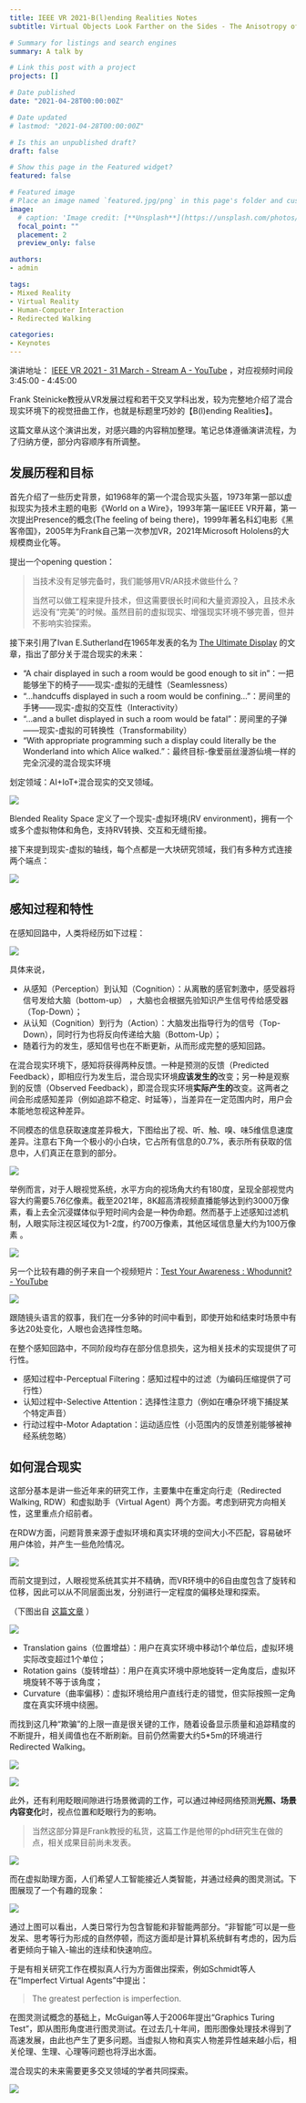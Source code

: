 ```yaml
---
title: IEEE VR 2021-B(l)ending Realities Notes
subtitle: Virtual Objects Look Farther on the Sides - The Anisotropy of Distance Perception in Virtual Reality

# Summary for listings and search engines
summary: A talk by 

# Link this post with a project
projects: []

# Date published
date: "2021-04-28T00:00:00Z"

# Date updated
# lastmod: "2021-04-28T00:00:00Z"

# Is this an unpublished draft?
draft: false

# Show this page in the Featured widget?
featured: false

# Featured image
# Place an image named `featured.jpg/png` in this page's folder and customize its options here.
image:
  # caption: 'Image credit: [**Unsplash**](https://unsplash.com/photos/CpkOjOcXdUY)'
  focal_point: ""
  placement: 2
  preview_only: false

authors:
- admin

tags:
- Mixed Reality
- Virtual Reality
- Human-Computer Interaction
- Redirected Walking

categories:
- Keynotes
---
```


演讲地址： [IEEE VR 2021 - 31 March - Stream A - YouTube](https://www.youtube.com/watch?v=Ds-h1J4MFMI) ，对应视频时间段 3:45:00 - 4:45:00

<!-- more -->

Frank Steinicke教授从VR发展过程和若干交叉学科出发，较为完整地介绍了混合现实环境下的视觉扭曲工作，也就是标题里巧妙的【B(l)ending Realities】。

这篇文章从这个演讲出发，对感兴趣的内容稍加整理。笔记总体遵循演讲流程，为了归纳方便，部分内容顺序有所调整。

## 发展历程和目标

首先介绍了一些历史背景，如1968年的第一个混合现实头盔，1973年第一部以虚拟现实为技术主题的电影《World on a Wire》，1993年第一届IEEE VR开幕，第一次提出Presence的概念(The feeling of being there)，1999年著名科幻电影《黑客帝国》，2005年为Frank自己第一次参加VR，2021年Microsoft Hololens的大规模商业化等。

提出一个opening question：

> 当技术没有足够完备时，我们能够用VR/AR技术做些什么？
>
> 当然可以做工程来提升技术，但这需要很长时间和大量资源投入，且技术永远没有“完美”的时候。虽然目前的虚拟现实、增强现实环境不够完善，但并不影响实验探索。

接下来引用了Ivan E.Sutherland在1965年发表的名为 [The Ultimate Display](https://my.eng.utah.edu/~cs6360/Readings/UltimateDisplay.pdf) 的文章，指出了部分关于混合现实的未来：

* “A chair displayed in such a room would be good enough to sit in”：一把能够坐下的椅子——现实-虚拟的无缝性（Seamlessness）
* “...handcuffs displayed in such a room would be confining...”：房间里的手铐——现实-虚拟的交互性（Interactivity）
* “...and a bullet displayed in such a room would be fatal”：房间里的子弹——现实-虚拟的可转换性（Transformability）
* “With appropriate programming such a display could literally be the Wonderland into which Alice walked.”：最终目标-像爱丽丝漫游仙境一样的完全沉浸的混合现实环境

划定领域：AI+IoT+混合现实的交叉领域。

![](https://github.com/HusterHope/blogimage/raw/master/20210428-1.png)

Blended Reality Space 定义了一个现实-虚拟环境(RV environment)，拥有一个或多个虚拟物体和角色，支持RV转换、交互和无缝衔接。

接下来提到现实-虚拟的轴线，每个点都是一大块研究领域，我们有多种方式连接两个端点：

![](https://github.com/HusterHope/blogimage/raw/master/20210428-2.png)

## 感知过程和特性

在感知回路中，人类将经历如下过程：

![](https://github.com/HusterHope/blogimage/raw/master/20210428-3.png)

具体来说，

* 从感知（Perception）到认知（Cognition）：从离散的感官刺激中，感受器将信号发给大脑（bottom-up） ，大脑也会根据先验知识产生信号传给感受器（Top-Down）；
* 从认知（Cognition）到行为（Action）：大脑发出指导行为的信号（Top-Down），同时行为也将反向传递给大脑（Bottom-Up）；
* 随着行为的发生，感知信号也在不断更新，从而形成完整的感知回路。

在混合现实环境下，感知将获得两种反馈。一种是预测的反馈（Predicted Feedback），即相应行为发生后，混合现实环境**应该发生的**改变；另一种是观察到的反馈（Observed Feedback），即混合现实环境**实际产生的**改变。这两者之间会形成感知差异（例如追踪不稳定、时延等），当差异在一定范围内时，用户会本能地忽视这种差异。

不同模态的信息获取速度差异极大，下图给出了视、听、触、嗅、味5维信息速度差异。注意右下角一个极小的小白块，它占所有信息的0.7%，表示所有获取的信息中，人们真正在意到的部分。

![](https://github.com/HusterHope/blogimage/raw/master/20210428-4.png)

举例而言，对于人眼视觉系统，水平方向的视场角大约有180度，呈现全部视觉内容大约需要5.76亿像素。截至2021年，8K超高清视频直播能够达到约3000万像素，看上去全沉浸媒体似乎短时间内会是一种伪命题。然而基于上述感知过滤机制，人眼实际注视区域仅为1-2度，约700万像素，其他区域信息量大约为100万像素 。

![](https://github.com/HusterHope/blogimage/raw/master/20210428-5.png)

另一个比较有趣的例子来自一个视频短片：[Test Your Awareness : Whodunnit? - YouTube](https://www.youtube.com/watch?v=ubNF9QNEQLA) 

![](https://github.com/HusterHope/blogimage/raw/master/20210428-6.png)

跟随镜头语言的叙事，我们在一分多钟的时间中看到，即使开始和结束时场景中有多达20处变化，人眼也会选择性忽略。

在整个感知回路中，不同阶段均存在部分信息损失，这为相关技术的实现提供了可行性。

* 感知过程中-Perceptual Filtering：感知过程中的过滤（为编码压缩提供了可行性）
* 认知过程中-Selective Attention：选择性注意力（例如在嘈杂环境下捕捉某个特定声音）
* 行动过程中-Motor Adaptation：运动适应性（小范围内的反馈差别能够被神经系统忽略）

## 如何混合现实

这部分基本是讲一些近年来的研究工作，主要集中在重定向行走（Redirected Walking, RDW）和虚拟助手（Virtual Agent）两个方面。考虑到研究方向相关性，这里重点介绍前者。

在RDW方面，问题背景来源于虚拟环境和真实环境的空间大小不匹配，容易破坏用户体验，并产生一些危险情况。

![](https://github.com/HusterHope/blogimage/raw/master/20210428-7.png)

而前文提到过，人眼视觉系统其实并不精确，而VR环境中的6自由度包含了旋转和位移，因此可以从不同层面出发，分别进行一定程度的偏移处理和探索。

（下图出自 [这篇文章](https://zhuanlan.zhihu.com/p/33467983) ）

![](https://github.com/HusterHope/blogimage/raw/master/20210428-8.png)

* Translation gains（位置增益）：用户在真实环境中移动1个单位后，虚拟环境实际改变超过1个单位；
* Rotation gains（旋转增益）：用户在真实环境中原地旋转一定角度后，虚拟环境旋转不等于该角度；
* Curvature（曲率偏移）：虚拟环境给用户直线行走的错觉，但实际按照一定角度在真实环境中绕圈。

而找到这几种“欺骗”的上限一直是很关键的工作，随着设备显示质量和追踪精度的不断提升，相关阈值也在不断刷新。目前仍然需要大约5*5m的环境进行Redirected Walking。

![](https://github.com/HusterHope/blogimage/raw/master/20210428-9.png)

![](https://github.com/HusterHope/blogimage/raw/master/20210428-10.png)

此外，还有利用眨眼间隙进行场景微调的工作，可以通过神经网络预测**光照、场景内容变化**时，视点位置和眨眼行为的影响。

> 当然这部分算是Frank教授的私货，这篇工作是他带的phd研究生在做的点，相关成果目前尚未发表。

![](https://github.com/HusterHope/blogimage/raw/master/20210428-11.png)



而在虚拟助理方面，人们希望人工智能接近人类智能，并通过经典的图灵测试。下图展现了一个有趣的现象：

![](https://github.com/HusterHope/blogimage/raw/master/20210428-12.png)

通过上图可以看出，人类日常行为包含智能和非智能两部分。“非智能”可以是一些发呆、思考等行为形成的自然停顿，而这方面却是计算机系统鲜有考虑的，因为后者更倾向于输入-输出的连续和快速响应。

于是有相关研究工作在模拟真人行为方面做出探索，例如Schmidt等人在“Imperfect Virtual Agents”中提出：

> The greatest perfection is imperfection.

在图灵测试概念的基础上，McGuigan等人于2006年提出“Graphics Turing Test”，即从图形角度进行图灵测试。在过去几十年间，图形图像处理技术得到了高速发展，由此也产生了更多问题。当虚拟人物和真实人物差异性越来越小后，相关伦理、生理、心理等问题也将浮出水面。

混合现实的未来需要更多交叉领域的学者共同探索。

![](https://github.com/HusterHope/blogimage/raw/master/20210428-13.png)
